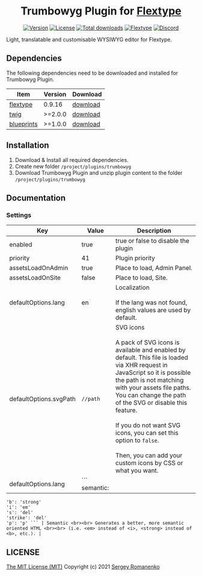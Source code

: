 <h1 align="center">Trumbowyg Plugin for <a href="https://flextype.org/">Flextype</a></h1>

<p align="center">
<a href="https://github.com/flextype-plugins/trumbowyg/releases"><img alt="Version" src="https://img.shields.io/github/release/flextype-plugins/trumbowyg.svg?label=version&color=black"></a> <a href="https://github.com/flextype-plugins/trumbowyg"><img src="https://img.shields.io/badge/license-MIT-blue.svg?color=black" alt="License"></a> <a href="https://github.com/flextype-plugins/trumbowyg"><img src="https://img.shields.io/github/downloads/flextype-plugins/trumbowyg/total.svg?color=black" alt="Total downloads"></a> <a href="https://github.com/flextype/flextype"><img src="https://img.shields.io/badge/Flextype-0.9.16-green.svg?color=black" alt="Flextype"></a> <a href=""><img src="https://img.shields.io/discord/423097982498635778.svg?logo=discord&color=black&label=Discord%20Chat" alt="Discord"></a>
</p>

Light, translatable and customisable WYSIWYG editor for Flextype.

## Dependencies

The following dependencies need to be downloaded and installed for Trumbowyg Plugin.

| Item | Version | Download |
|---|---|---|
| [flextype](https://github.com/flextype/flextype) | 0.9.16 | [download](https://github.com/flextype/flextype/releases) |
| [twig](https://github.com/flextype-plugins/twig) | >=2.0.0 | [download](https://github.com/flextype-plugins/twig/releases) |
| [blueprints](https://github.com/flextype-plugins/blueprints) | >=1.0.0 | [download](https://github.com/flextype-plugins/blueprints/releases) |

## Installation

1. Download & Install all required dependencies.
2. Create new folder `/project/plugins/trumbowyg`
3. Download Trumbowyg Plugin and unzip plugin content to the folder `/project/plugins/trumbowyg`

## Documentation

### Settings

| Key | Value | Description |
|---|---|---|
| enabled | true | true or false to disable the plugin |
| priority | 41 | Plugin priority |
| assetsLoadOnAdmin | true | Place to load, Admin Panel. |
| assetsLoadOnSite | false | Place to load, Site. |
| defaultOptions.lang | en | Localization <br><br> If the lang was not found, english values are used by default.|
| defaultOptions.svgPath | `//path` | SVG icons <br><br> A pack of SVG icons is available and enabled by default. This file is loaded via XHR request in JavaScript so it is possible the path is not matching with your assets file paths. You can change the path of the SVG or disable this feature. <br><br> If you do not want SVG icons, you can set this option to `false`. <br><br> Then, you can add your custom icons by CSS or what you want. |
| defaultOptions.lang | ``` semantic:
    'b': 'strong'
    'i': 'em'
    's': 'del'
    'strike': 'del'
    'p': 'p' ``` | Semantic <br><br> Generates a better, more semantic oriented HTML <br><br> (i.e. <em> instead of <i>, <strong> instead of <b>, etc.). |

## LICENSE
[The MIT License (MIT)](https://github.com/flextype-plugins/trumbowyg/blob/master/LICENSE.txt)
Copyright (c) 2021 [Sergey Romanenko](https://github.com/Awilum)
